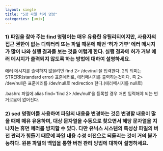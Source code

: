 ```yaml
---
layout: single
title: "5장 파일 처리 명령"
categories: [unix]
---
```


### 1) 파일을 찾아 주는 find 명령어는 매우 유용한 유틸리티이지만, 사용자의 접근 권한이 없는 디렉터리 또는 파일 때문에 매번 ‘허가 거부’ 에러 메시지가 많이 나와 실행 결과를 보는 것을 어렵게 한다. 실행 결과에 허가 거부 에러 메시지가 출력되지 않도록 하는 방법에 대하여 설명하세요.

에러 메시지를 출력하지 않을려면 find 2> /dev/null을 입력한다. 2의 의미는 STRERR(standard error) 표준에러로, 에러메시지를 출력하는것이다. 즉 2> /dev/null은 표준에러를 /dev/null로 redirection 한다.(에러메시지를 null로)

.bashrc 파일에 alias find='find 2> /dev/null'을 등록할 경우 매번 입력해야 되는 번거로움이 없어진다.


### 2) sed 명령어를 사용하여 파일의 내용을 변경하는 것은 변경할 내용이 많을 때에 매유 유용하며, 대상 문자열을 수동으로 찾으면서 해당 문자열을 지나치는 휴먼 에러를 방지할 수 있다. 다만 유닉스 시스템의 특성상 파일의 버전 관리가 힘들기 때문에 파일 내용 수정 이전으로 되돌리는 것이 거의 불가능하다. 원본 파일의 백업을 통한 버전 관리 방법에 대하여 설명하세요.

